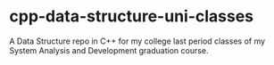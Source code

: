 # cpp-data-structure-uni-classes
A Data Structure repo in C++ for my college last period classes of my System Analysis and Development graduation course.
